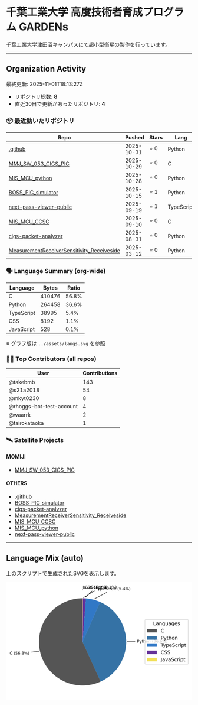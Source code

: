 # 千葉工業大学 高度技術者育成プログラム GARDENs

千葉工業大学津田沼キャンパスにて超小型衛星の製作を行っています。

---

## Organization Activity
<!-- ORG-STATS:START -->
最終更新: 2025-11-01T18:13:27Z

- リポジトリ総数: **8**
- 直近30日で更新があったリポジトリ: **4**

### 📦 最近動いたリポジトリ
| Repo | Pushed | Stars | Lang |
|------|--------|-------|------|
| [.github](https://github.com/CIT-GARDENs-Organization/.github) | 2025-10-31 | ⭐ 0 | Python |
| [MMJ_SW_053_CIGS_PIC](https://github.com/CIT-GARDENs-Organization/MMJ_SW_053_CIGS_PIC) | 2025-10-29 | ⭐ 0 | C |
| [MIS_MCU_python](https://github.com/CIT-GARDENs-Organization/MIS_MCU_python) | 2025-10-28 | ⭐ 0 | Python |
| [BOSS_PIC_simulator](https://github.com/CIT-GARDENs-Organization/BOSS_PIC_simulator) | 2025-10-15 | ⭐ 1 | Python |
| [next-pass-viewer-public](https://github.com/CIT-GARDENs-Organization/next-pass-viewer-public) | 2025-09-19 | ⭐ 1 | TypeScript |
| [MIS_MCU_CCSC](https://github.com/CIT-GARDENs-Organization/MIS_MCU_CCSC) | 2025-09-10 | ⭐ 0 | C |
| [cigs-packet-analyzer](https://github.com/CIT-GARDENs-Organization/cigs-packet-analyzer) | 2025-08-31 | ⭐ 0 | Python |
| [MeasurementReceiverSensitivity_Receiveside](https://github.com/CIT-GARDENs-Organization/MeasurementReceiverSensitivity_Receiveside) | 2025-03-12 | ⭐ 0 | Python |

### 🗣️ Language Summary (org-wide)
| Language | Bytes | Ratio |
|----------|-------|-------|
| C | 410476 | 56.8% |
| Python | 264458 | 36.6% |
| TypeScript | 38995 | 5.4% |
| CSS | 8192 | 1.1% |
| JavaScript | 528 | 0.1% |

※ グラフ版は `../assets/langs.svg` を参照

### 🧑‍💻 Top Contributors (all repos)
| User | Contributions |
|------|----------------|
| @takebmb | 143 |
| @s21a2018 | 54 |
| @mkyt0230 | 8 |
| @rhoggs-bot-test-account | 4 |
| @waarrk | 2 |
| @tairokataoka | 1 |

### 🛰️ Satellite Projects
#### MOMIJI
- [MMJ_SW_053_CIGS_PIC](https://github.com/CIT-GARDENs-Organization/MMJ_SW_053_CIGS_PIC)

#### OTHERS
- [.github](https://github.com/CIT-GARDENs-Organization/.github)
- [BOSS_PIC_simulator](https://github.com/CIT-GARDENs-Organization/BOSS_PIC_simulator)
- [cigs-packet-analyzer](https://github.com/CIT-GARDENs-Organization/cigs-packet-analyzer)
- [MeasurementReceiverSensitivity_Receiveside](https://github.com/CIT-GARDENs-Organization/MeasurementReceiverSensitivity_Receiveside)
- [MIS_MCU_CCSC](https://github.com/CIT-GARDENs-Organization/MIS_MCU_CCSC)
- [MIS_MCU_python](https://github.com/CIT-GARDENs-Organization/MIS_MCU_python)
- [next-pass-viewer-public](https://github.com/CIT-GARDENs-Organization/next-pass-viewer-public)

<!-- ORG-STATS:END -->

---

## Language Mix (auto)
上のスクリプトで生成されたSVGを表示します。

![Languages](../assets/langs.svg)

